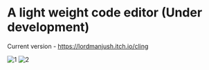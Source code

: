 # A light weight code editor (Under development)

Current version - https://lordmanjush.itch.io/cling

![1](https://github.com/LordManjush/Cling/assets/133102637/3597e11f-99e6-4d1b-9ba7-166913f9795b)
![2](https://github.com/LordManjush/Cling/assets/133102637/026500f2-dc01-4d36-9cd7-c31351cbd4e4)
